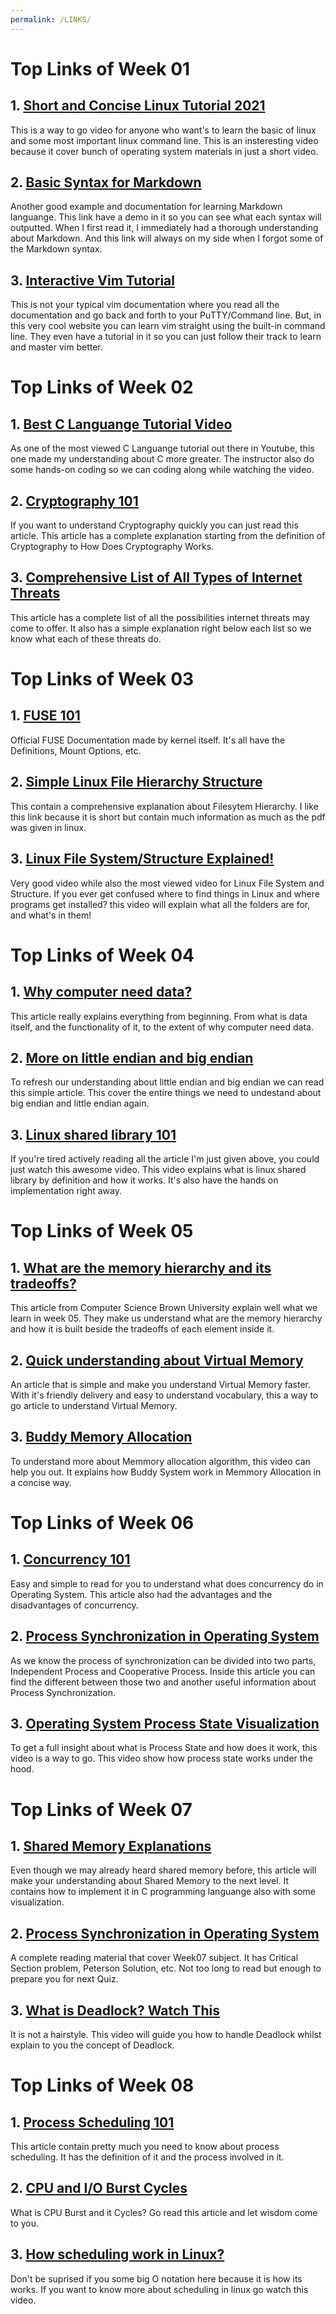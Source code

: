 ```yaml
---
permalink: /LINKS/
---
```


# Top Links of Week 01

## 1. [Short and Concise Linux Tutorial 2021](https://www.youtube.com/watch?v=BMGixkvJ-6w)
This is a way to go video for anyone who want's to learn the basic of linux and some most important linux command line. This is an insteresting video because it cover bunch of operating system materials in just a short video.    

## 2. [Basic Syntax for Markdown](https://www.markdownguide.org/basic-syntax/)
Another good example and documentation for learning Markdown languange. This link have a demo in it so you can see what each syntax will outputted. When I first read it, I immediately had a thorough understanding about Markdown. And this link will always on my side when I forgot some of the Markdown syntax.

## 3. [Interactive Vim Tutorial](https://www.openvim.com/)
This is not your typical vim documentation where you read all the documentation and go back and forth to your PuTTY/Command line. But, in this very cool website you can learn vim straight using the built-in command line. They even have a tutorial in it so you can just follow their track to learn and master vim better.

# Top Links of Week 02

## 1. [Best C Languange Tutorial Video](https://www.youtube.com/watch?v=KJgsSFOSQv0&t=3689s)
As one of the most viewed C Languange tutorial out there in Youtube, this one made my understanding about C more greater. The instructor also do some hands-on coding so we can coding along while watching the video.

## 2. [Cryptography 101](https://www.synopsys.com/glossary/what-is-cryptography.html)
If you want to understand Cryptography quickly you can just read this article. This article has a complete explanation starting from the definition of Cryptography to How Does Cryptography Works.

## 3. [Comprehensive List of All Types of Internet Threats](https://cybriant.com/comprehensive-list-of-all-types-of-internet-threats/)
This article has a complete list of all the possibilities internet threats may come to offer. It also has a simple explanation right below each list so we know what each of these threats do.

# Top Links of Week 03

## 1. [FUSE 101](https://www.kernel.org/doc/html/latest/filesystems/fuse.html)
Official FUSE Documentation made by kernel itself. It's all have the Definitions, Mount Options, etc.

## 2. [Simple Linux File Hierarchy Structure](https://www.geeksforgeeks.org/linux-file-hierarchy-structure/)
This contain a comprehensive explanation about Filesytem Hierarchy. I like this link because it is short but contain much information as much as the pdf was given in linux.

## 3. [Linux File System/Structure Explained!](https://www.youtube.com/watch?v=HbgzrKJvDRw)
Very good video while also the most viewed video for Linux File System and Structure. If you ever get confused where to find things in Linux and where programs get installed? this video will explain what all the folders are for, and what's in them! 

# Top Links of Week 04

## 1. [Why computer need data?](https://www.mvorganizing.org/what-is-the-importance-of-data-in-computer/)
This article really explains everything from beginning. From what is data itself, and the functionality of it, to the extent of why computer need data.

## 2. [More on little endian and big endian](https://www.section.io/engineering-education/what-is-little-endian-and-big-endian/)
To refresh our understanding about little endian and big endian we can read this simple article. This cover the entire things we need to undestand about big endian and little endian again.

## 3. [Linux shared library 101](https://www.youtube.com/watch?v=RmdvkUWQ78g)
If you're tired actively reading all the article I'm just given above, you could just watch this awesome video. This video explains what is linux shared library by definition and how it works. It's also have the hands on implementation right away.

# Top Links of Week 05

## 1. [What are the memory hierarchy and its tradeoffs?](https://cs.brown.edu/people/jsavage/book/pdfs/ModelsOfComputation_Chapter11.pdf)
This article from Computer Science Brown University explain well what we learn in week 05. They make us understand what are the memory hierarchy and how it is built beside the tradeoffs of each element inside it.

## 2. [Quick understanding about Virtual Memory](https://searchstorage.techtarget.com/definition/virtual-memory)
An article that is simple and make you understand Virtual Memory faster. With it's friendly delivery and easy to understand vocabulary, this a way to go article to understand Virtual Memory.

## 3. [Buddy Memory Allocation](https://www.youtube.com/watch?v=1pCC6pPAtio)
To understand more about Memmory allocation algorithm, this video can help you out. It explains how Buddy System work in Memmory Allocation in a concise way.

# Top Links of Week 06

## 1. [Concurrency 101](https://www.javatpoint.com/concurrency-in-operating-system)
Easy and simple to read for you to understand what does concurrency do in Operating System. This article also had the advantages and the disadvantages of concurrency.

## 2. [Process Synchronization in Operating System](https://www.geeksforgeeks.org/introduction-of-process-synchronization/)
As we know the process of synchronization can be divided into two parts, Independent Process and Cooperative Process. Inside this article you can find the different between those two and another useful information about Process Synchronization.

## 3. [Operating System Process State Visualization](https://www.youtube.com/watch?v=jZ_6PXoaoxo)
To get a full insight about what is Process State and how does it work, this video is a way to go. This video show how process state works under the hood.

# Top Links of Week 07

## 1. [Shared Memory Explanations](https://www.tutorialspoint.com/inter_process_communication/inter_process_communication_shared_memory.htm)
Even though we may already heard shared memory before, this article will make your understanding about Shared Memory to the next level. It contains how to implement it in C programming languange also with some visualization.

## 2. [Process Synchronization in Operating System](https://www.studytonight.com/operating-system/process-synchronization) 
A complete reading material that cover Week07 subject. It has Critical Section problem, Peterson Solution, etc. Not too long to read but enough to prepare you for next Quiz.

## 3. [What is Deadlock? Watch This](https://www.youtube.com/watch?v=UVo9mGARkhQ)
It is not a hairstyle. This video will guide you how to handle Deadlock whilst explain to you the concept of Deadlock.

# Top Links of Week 08

## 1. [Process Scheduling 101](https://www.tutorialspoint.com/operating_system/os_process_scheduling.htm)
This article contain pretty much you need to know about process scheduling. It has the definition of it and the process involved in it.

## 2. [CPU and I/O Burst Cycles](https://www.youtube.com/watch?v=pVzb3TUcDLo)
What is CPU Burst and it Cycles? Go read this article and let wisdom come to you.

## 3. [How scheduling work in Linux?](https://www.youtube.com/watch?v=vF3KKMI3_1s)
Don't be suprised if you some big O notation here because it is how its works. If you want to know more about scheduling in linux go watch this video.
